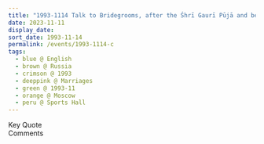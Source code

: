 ```yaml
---
title: "1993-1114 Talk to Bridegrooms, after the Śhrī Gaurī Pūjā and before the Marriages Ceremony, Sports Hall, Moscow, Russia"
date: 2023-11-11
display_date: 
sort_date: 1993-11-14
permalink: /events/1993-1114-c
tags:
  - blue @ English
  - brown @ Russia
  - crimson @ 1993
  - deeppink @ Marriages
  - green @ 1993-11
  - orange @ Moscow
  - peru @ Sports Hall
---
```


<wave-list>
  <list-title color="green" width="75">Key Quote</list-title>
  <list-item color="BlanchedAlmond"  width="200"></list-item>
  <list-item color="Lavender"></list-item>
  <list-item color="BlanchedAlmond"></list-item>
</wave-list>

<br>

<wave-list>
  <list-title color="green" width="75">Comments</list-title>
  <list-item color="BlanchedAlmond"  width="200"></list-item>
  <list-item color="Lavender"></list-item>
  <list-item color="BlanchedAlmond"></list-item>
</wave-list>